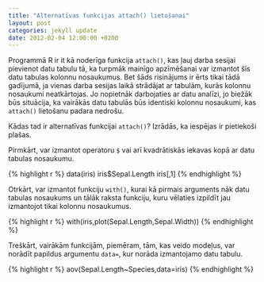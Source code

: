 ```yaml
---
title: "Alternatīvas funkcijas attach() lietošanai"
layout: post
categories: jekyll update
date: 2012-02-04 12:00:00 +0200
---
```





Programmā R ir it kā noderīga funkcija `attach()`, kas ļauj darba sesijai pievienot datu tabulu tā, ka turpmāk mainīgo apzīmēšanai var izmantot šīs datu tabulas kolonnu nosaukumus. Bet šāds risinājums ir ērts tikai tādā gadījumā, ja vienas darba sesijas laikā strādājat ar tabulām, kurās kolonnu nosaukumi neatkārtojas. Jo nopietnāk darbojaties ar datu analīzi, jo biežāk būs situācija, ka vairākās datu tabulās būs identiski kolonnu nosaukumi, kas `attach()` lietošanu padara nedrošu.

Kādas tad ir alternatīvas funkcijai `attach()`? Izrādās, ka iespējas ir pietiekoši plašas.

Pirmkārt, var izmantot operatoru `$` vai arī kvadrātiskās iekavas kopā ar datu tabulas nosaukumu.


{% highlight r %}
data(iris)
iris$Sepal.Length
iris[,1]
{% endhighlight %}

Otrkārt, var izmantot funkciju `with()`, kurai kā pirmais arguments nāk datu tabulas nosaukums un tālāk raksta funkciju, kuru vēlaties izpildīt jau izmantojot tikai kolonnu nosaukumus.


{% highlight r %}
with(iris,plot(Sepal.Length,Sepal.Width))
{% endhighlight %}

Treškārt, vairākām funkcijām, piemēram, tām, kas veido modeļus, var norādīt papildus argumentu `data=`, kur norāda izmantojamo datu tabulu.


{% highlight r %}
aov(Sepal.Length~Species,data=iris)
{% endhighlight %}
